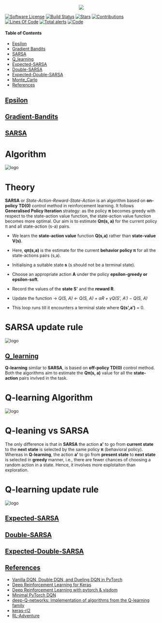 <p align="center">
  <img src="https://github.com/addy1997/RL-Algorithms/blob/master/assets/logo.jpg"/>
</p>


[![Software License](https://img.shields.io/badge/license-MIT-brightgreen.svg)](LICENSE)  [![Build Status](https://ci.appveyor.com/api/projects/status/8e784doc5sye7c41?svg=true)](https://ci.appveyor.com/project/addy1997/RL-Algorithms)  [![Stars](https://img.shields.io/github/stars/addy1997/RL-Algorithms.svg?style=flat&label=Star&maxAge=86400)](STARS) [![Contributions](https://img.shields.io/github/commit-activity/m/addy1997/RL-Algorithms.svg?color=%09%2346c018)](https://github.com/addy1997/RL-Algorithms/graphs/commit-activity) [![Lines Of Code](https://tokei.rs/b1/github/addy1997/RL-Algorithms?category=code)](https://github.com/addy1997/RL-Algorithms)   [![Total alerts](https://img.shields.io/lgtm/alerts/g/addy1997/RL-Algorithms.svg?logo=lgtm&logoWidth=18)](https://lgtm.com/projects/g/addy1997/RL-Algorithms/alerts/) [![Code](https://img.shields.io/badge/code%20style-black-000000.svg)](https://github.com/ambv/black)

#### Table of Contents

* [Epsilon](#Epsilon)
* [Gradient Bandits](#Gradient-Bandits) 
* [SARSA](#SARSA)
* [Q_learning](#Q_learning)
* [Expected-SARSA](#Expected-SARSA)
* [Double-SARSA](#Double-SARSA)
* [Expected-Double-SARSA](#Expected-Double-SARSA)
* [Monte_Carlo](#Monte_Carlo)
* [References](#References)

## [Epsilon](#RL-Algorithms)


## [Gradient-Bandits](#RL-Algorithms)


## [SARSA](#RL-Algorithms)

# Algorithm 
![logo](https://github.com/addy1997/RL-Algorithms/blob/master/assets/SARSA_psuedo.png)

# Theory

**SARSA** or _State-Action-Reward-State-Action_ is an algorithm based on **on-policy** **TD(0)** control method in reinforcement learning.
It follows **Generalised Policy Iteration** strategy: as the policy **π** becomes greedy with respect to the state-action value function, the state-action value function becomes more optimal. Our aim is to estimate **Qπ(s, a)** for the current policy π and all state-action (s-a) pairs.

* We learn the **state-action value** function **Q(s,a)** rather than **state-value** **V(s)**.
* Here, **qπ(s,a)** is the estimate for the current **behavior policy π** for all the state-actions pairs (s,a).
* Initialising a suitable state **s** (s should not be a terminal state).
* Choose an appropriate action **A** under the policy **epsilon-greedy or epsilon-soft**.
* Record the values of the **state S'** and the **reward R**.
* Update the function -> _Q(S, A) ← Q(S, A) + αR + γQ(S′, A′) − Q(S, A)_

* This loop runs till it encounters a terminal state where **Q(s',a')** = 0.

# SARSA update rule

![logo](https://github.com/addy1997/RL-Algorithms/blob/master/assets/sarsa2.png)

## [Q_learning](#RL-Algorithms)

**Q-learning** similar to **SARSA**, is based on **off-policy TD(0)** control method. Both the algorithms aim to estimate the **Qπ(s, a)** value for all the **state-action** pairs invlved in the task. 

# Q-learning Algorithm 

![logo](https://github.com/addy1997/RL-Algorithms/blob/master/assets/Q_learning2.png)

# Q-leaning vs SARSA
The only difference is that in **SARSA** the action **a'** to go from **current state** to the **next state** is selected by the same policy **π** (behavioral policy). Whereas in **Q-learning**, the action **a'** to go from **present state** to **next state** is selected in **greedy** manner, i.e., there are fewer chances of choosing a random action in a state. Hence, it involves more explotaiton than exploration. 

# Q-learning update rule
![logo](https://github.com/addy1997/RL-Algorithms/blob/master/assets/Q_learning1.png)


## [Expected-SARSA](#RL-Algorithms)


## [Double-SARSA](#RL-Algorithms)


## [Expected-Double-SARSA](#RL-Algorithms)



## [References](#RL-Algorithms)

* [Vanilla DQN, Double DQN, and Dueling DQN in PyTorch](https://github.com/dxyang/DQN_pytorch)
* [Deep Reinforcement Learning for Keras](https://github.com/keras-rl/keras-rl)
* [Deep Reinforcement Learning with pytorch & visdom](https://github.com/jingweiz/pytorch-rl)
* [Minimal PyTorch DQN](https://github.com/econti/minimal_dqn)
* [deep-Q-networks: Implementation of algorithms from the Q-learning family](https://github.com/cyoon1729/deep-Q-networks)
* [keras-rl2 ](https://github.com/wau/keras-rl2)
* [RL-Adventure](https://github.com/higgsfield/RL-Adventure)
